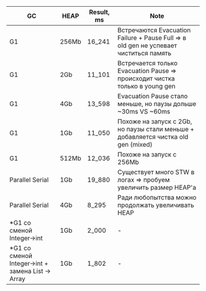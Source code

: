 
| GC                                                 | HEAP  | Result, ms | Note                                                                                  |
|----------------------------------------------------|-------|------------|---------------------------------------------------------------------------------------|
| G1                                                 | 256Mb | 16_241     | Встречаются Evacuation Failure + Pause Full => в old gen не успевает чиститься память |
| G1                                                 | 2Gb   | 11_101     | Встречается только Evacuation Pause => происходит чистка только в  уoung gen          |
| G1                                                 | 4Gb   | 13_598     | Evacuation Pause стало меньше, но паузы дольше ~30ms VS ~60ms                         |
| G1                                                 | 1Gb   | 11_050     | Похоже на запуск с  2Gb, но паузы стали меньше + добавляется чистка old gen (mixed)   |
| G1                                                 | 512Mb | 12_036     | Похоже на запуск с 256Mb                                                              |
| Parallel Serial                                    | 1Gb   | 19_880     | Существует много STW в логах => пробуем увеличить размер HEAP'а                       |
| Parallel Serial                                    | 4Gb   | 8_295      | Ради любопытства можно продолжать увеличивать HEAP                                    |
| *G1 со сменой Integer->int                         | 1Gb   | 2_000      | -                                                                                     |
|  *G1 со сменой Integer->int + замена List -> Array | 1Gb   | 1_802      | -               
